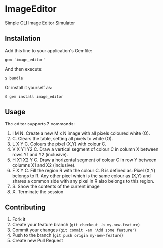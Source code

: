 # ImageEditor

Simple CLI Image Editor Simulator

## Installation

Add this line to your application's Gemfile:

    gem 'image_editor'

And then execute:

    $ bundle

Or install it yourself as:

    $ gem install image_editor

## Usage

  The editor supports 7 commands:

  1. I M N. Create a new M x N image with all pixels coloured white (O).
  2. C. Clears the table, setting all pixels to white (O).
  3. L X Y C. Colours the pixel (X,Y) with colour C.
  4. V X Y1 Y2 C. Draw a vertical segment of colour C in column X between rows Y1 and Y2 (inclusive).
  5. H X1 X2 Y C. Draw a horizontal segment of colour C in row Y between columns X1 and X2 (inclusive).
  6. F X Y C. Fill the region R with the colour C. R is defined as: Pixel (X,Y) belongs to R. Any other pixel which is the same colour as (X,Y) and shares a common side with any pixel in R also belongs to this region.
  7. S. Show the contents of the current image
  8. X. Terminate the session

## Contributing

1. Fork it
2. Create your feature branch (`git checkout -b my-new-feature`)
3. Commit your changes (`git commit -am 'Add some feature'`)
4. Push to the branch (`git push origin my-new-feature`)
5. Create new Pull Request
